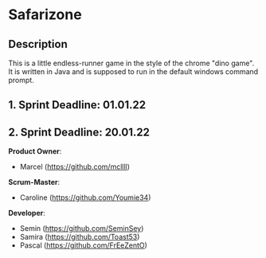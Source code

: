 # Safarizone
## Description
This is a little endless-runner game in the style of the chrome "dino game".
It is written in Java and is supposed to run in the default windows command prompt.

## 1. Sprint Deadline: 01.01.22 
## 2. Sprint Deadline: 20.01.22

**Product Owner**:

- Marcel (https://github.com/mcllll)

**Scrum-Master**: 

- Caroline (https://github.com/Youmie34) 

**Developer**: 

- Semin (https://github.com/SeminSey)
- Samira (https://github.com/Toast53)
- Pascal (https://github.com/FrEeZentO)

